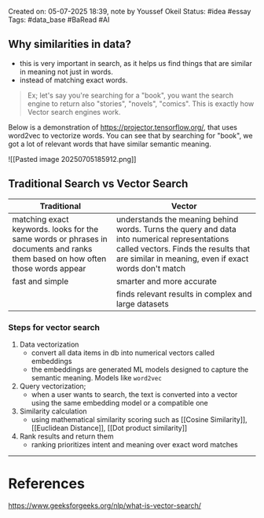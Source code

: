 Created on: 05-07-2025 18:39, note by Youssef Okeil
Status: #idea #essay
Tags: #data_base #BaRead #AI

## Why similarities in data?
- this is very important in search, as it helps us find things that are similar in meaning not just in words. 
- instead of matching exact words. 
> Ex; let's say you're searching for a "book", you want the search engine to return also "stories", "novels", "comics". This is exactly how Vector search engines work. 

Below is a demonstration of https://projector.tensorflow.org/, that uses word2vec to vectorize words. You can see that by searching for "book", we got a lot of relevant words that have similar semantic meaning.

![[Pasted image 20250705185912.png]]
## Traditional Search vs Vector Search

| Traditional                                                                                                                    | Vector                                                                                                                                                                                       |
| ------------------------------------------------------------------------------------------------------------------------------ | -------------------------------------------------------------------------------------------------------------------------------------------------------------------------------------------- |
| matching exact keywords. looks for the same words or phrases in documents and ranks them based on how often those words appear | understands the meaning behind words. Turns the query and data into numerical representations called vectors. Finds the results that are similar in meaning, even if exact words don't match |
| fast and simple                                                                                                                | smarter and more accurate                                                                                                                                                                    |
|                                                                                                                                | finds relevant results in complex and large datasets                                                                                                                                         |
### Steps for vector search
1. Data vectorization
	 - convert all data items in db into numerical vectors called embeddings
	 - the embeddings are generated ML models designed to capture the semantic meaning. Models like `word2vec`
2. Query vectorization;
	- when a user wants to search, the text is converted into a vector using the same embedding model or a compatible one
3. Similarity calculation
	- using mathematical similarity scoring such as [[Cosine Similarity]], [[Euclidean Distance]], [[Dot product similarity]]
4. Rank results and return them
	- ranking prioritizes intent and meaning over exact word matches
-----------------
# References
https://www.geeksforgeeks.org/nlp/what-is-vector-search/
